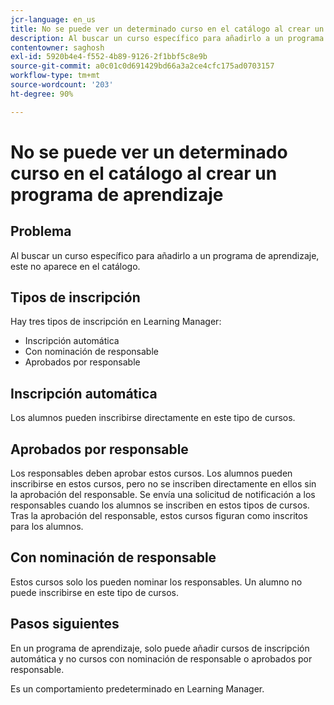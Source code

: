 ```yaml
---
jcr-language: en_us
title: No se puede ver un determinado curso en el catálogo al crear un programa de aprendizaje
description: Al buscar un curso específico para añadirlo a un programa de aprendizaje, este no aparece en el catálogo.
contentowner: saghosh
exl-id: 5920b4e4-f552-4b89-9126-2f1bbf5c8e9b
source-git-commit: a0c01c0d691429bd66a3a2ce4cfc175ad0703157
workflow-type: tm+mt
source-wordcount: '203'
ht-degree: 90%

---
```


# No se puede ver un determinado curso en el catálogo al crear un programa de aprendizaje

## Problema

Al buscar un curso específico para añadirlo a un programa de aprendizaje, este no aparece en el catálogo.

## Tipos de inscripción

Hay tres tipos de inscripción en Learning Manager:

* Inscripción automática
* Con nominación de responsable
* Aprobados por responsable

## Inscripción automática

Los alumnos pueden inscribirse directamente en este tipo de cursos.

## Aprobados por responsable

Los responsables deben aprobar estos cursos. Los alumnos pueden inscribirse en estos cursos, pero no se inscriben directamente en ellos sin la aprobación del responsable. Se envía una solicitud de notificación a los responsables cuando los alumnos se inscriben en estos tipos de cursos. Tras la aprobación del responsable, estos cursos figuran como inscritos para los alumnos.

## Con nominación de responsable

Estos cursos solo los pueden nominar los responsables. Un alumno no puede inscribirse en este tipo de cursos.

## Pasos siguientes

En un programa de aprendizaje, solo puede añadir cursos de inscripción automática y no cursos con nominación de responsable o aprobados por responsable.

Es un comportamiento predeterminado en Learning Manager.
